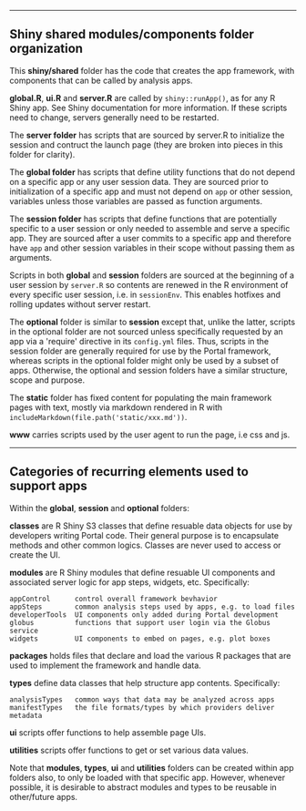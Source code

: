 
----------------------------------------------------------------
 Shiny shared modules/components folder organization
----------------------------------------------------------------

This **shiny/shared** folder has the code that creates the app
framework, with components that can be called by analysis apps.

**global.R**, **ui.R** and **server.R** are called by 
<code>shiny::runApp()</code>, as for any R Shiny app. See Shiny
documentation for more information. If these scripts need to change,
servers generally need to be restarted.

The **server folder** has scripts that are sourced by server.R
to initialize the session and contruct the launch page (they
are broken into pieces in this folder for clarity).

The **global folder** has scripts that define utility functions
that do not depend on a specific app or any user session data.
They are sourced prior to initialization of a specific
app and must not depend on <code>app</code> or other session, 
variables unless those variables are passed as function arguments.

The **session folder** has scripts that define functions that are
potentially specific to a user session or only needed to assemble
and serve a specific app. They are sourced after a user commits to
a specific app and therefore have <code>app</code> and other session 
variables in their scope without passing them as arguments.

Scripts in both **global** and **session** folders are sourced at the
beginning of a user session by <code>server.R</code> so contents are
renewed in the R environment of every specific user session, i.e.
in <code>sessionEnv</code>. This enables hotfixes and rolling updates
without server restart.

The **optional** folder is similar to **session** except that, unlike
the latter, scripts in the optional folder are not sourced unless
specifically requested by an app via a 'require' directive in its
<code>config.yml</code> files. Thus, scripts in the session folder are 
generally required for use by the Portal framework, whereas scripts in 
the optional folder might only be used by a subset of apps. Otherwise, 
the optional and session folders have a similar structure, scope and
purpose.

The **static** folder has fixed content for populating the main
framework pages with text, mostly via markdown rendered in R with
<code>includeMarkdown(file.path('static/xxx.md'))</code>.

**www** carries scripts used by the user agent to run the page,
i.e css and js.

----------------------------------------------------------------
Categories of recurring elements used to support apps
----------------------------------------------------------------

Within the **global**, **session** and **optional** folders:

**classes** are R Shiny S3 classes that define resuable data objects
for use by developers writing Portal code. Their general purpose
is to encapsulate methods and other common logics. Classes are
never used to access or create the UI.

**modules** are R Shiny modules that define resuable UI components
and associated server logic for app steps, widgets, etc.
Specifically:

    appControl      control overall framework bevhavior
    appSteps        common analysis steps used by apps, e.g. to load files
    developerTools  UI components only added during Portal development
    globus          functions that support user login via the Globus service
    widgets         UI components to embed on pages, e.g. plot boxes

**packages** holds files that declare and load the various R packages
that are used to implement the framework and handle data.

**types** define data classes that help structure app contents.
Specifically:

    analysisTypes   common ways that data may be analyzed across apps
    manifestTypes   the file formats/types by which providers deliver metadata  

**ui** scripts offer functions to help assemble page UIs. 

**utilities** scripts offer functions to get or set various data values.

Note that **modules**, **types**, **ui** and **utilities** folders can
be created within app folders also, to only be loaded with that specific 
app. However, whenever possible, it is desirable to abstract modules
and types to be reusable in other/future apps.

